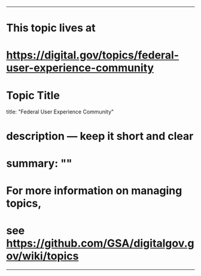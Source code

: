 
---
# This topic lives at
# https://digital.gov/topics/federal-user-experience-community

# Topic Title
title: "Federal User Experience Community"

# description — keep it short and clear
# summary: ""


# For more information on managing topics,
# see https://github.com/GSA/digitalgov.gov/wiki/topics
---